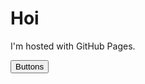 <html>
<body>
<h1>Hoi</h1>
<p>I'm hosted with GitHub Pages.</p>
<form action="https://potato2017.github.io/button">
<button type="submit">Buttons</button>
</form>
</body>
</html>